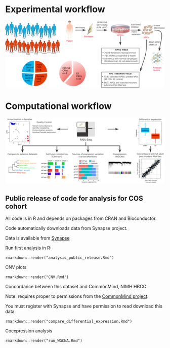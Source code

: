 
# Experimental workflow
<img src="image/Study_design_v2.png" width="900">

# Computational workflow
<img src="image/Computational_workflow.png" width="900">

## Public release of code for analysis for COS cohort 

All code is in R and depends on packages from CRAN and Bioconductor.


Code automatically downloads data from Synapse project.

Data is available from [Synapse](https://www.synapse.org/hiPSC_COS)

Run first analysis in R: 
```
rmarkdown::render("analysis_public_release.Rmd")
```

CNV plots
```
rmarkdown::render("CNV.Rmd")
```


Concordance between this dataset and CommonMind, NIMH HBCC

Note: requires proper to permissions from the [CommonMind project](https://www.synapse.org/#!Synapse:syn2759792): 

You must register with Synapse and have permission to read download this data
```
rmarkdown::render("compare_differential_expression.Rmd")
```

Coexpression analysis
```
rmarkdown::render("run_WGCNA.Rmd")
```
